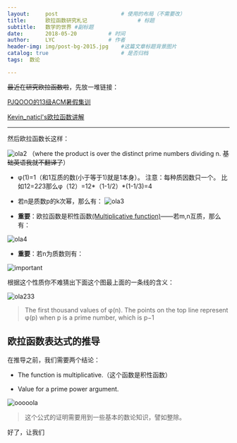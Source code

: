 ```yaml
---
layout:     post   				    # 使用的布局（不需要改）
title:      欧拉函数研究札记 				# 标题 
subtitle:   数学的世界 #副标题
date:       2018-05-20			# 时间
author:     LYC					# 作者
header-img: img/post-bg-2015.jpg 	#这篇文章标题背景图片
catalog: true 						# 是否归档
tags:  数论

---
```


~~最近在研究欧拉函数啦~~，先放一堆链接：

[PJQOOO的13级ACM暑假集训](https://www.cnblogs.com/PJQOOO/p/3875545.html)

[Kevin_naticl's欧拉函数讲解](http://www.cnblogs.com/Kv-Stalin/p/9033404.html)

---------

然后欧拉函数长这样：

![ola2](https://wikimedia.org/api/rest_v1/media/math/render/svg/bb6b6388ded7d1e160a3bd82b60c5b593947088a)
（where the product is over the distinct prime numbers dividing n. ~~基础英语我就不翻译了~~）

- φ(1)=1（和1互质的数(小于等于1)就是1本身）。
注意：每种质因数只一个。 比如12=2*2*3那么φ（12）=12*（1-1/2）*(1-1/3)=4

- 若n是质数p的k次幂，那么有：
![ola3](https://gss2.bdstatic.com/9fo3dSag_xI4khGkpoWK1HF6hhy/baike/s%3D211/sign=8a21a419ac18972ba73a07cbd7cd7b9d/f9198618367adab410da834e8cd4b31c8701e4b1.jpg)

- **重要**：欧拉函数是积性函数[(Multiplicative function)](https://en.wikipedia.org/wiki/Multiplicative_function)——若m,n互质，那么有：

![ola4](https://gss3.bdstatic.com/-Po3dSag_xI4khGkpoWK1HF6hhy/baike/s%3D140/sign=daa516337cec54e745ec1e1a89399bfd/bd3eb13533fa828b5d8406eefa1f4134970a5a1c.jpg)

- **重要**：若n为质数则有：

![important](https://gss3.bdstatic.com/7Po3dSag_xI4khGkpoWK1HF6hhy/baike/s%3D85/sign=31100df17bd98d1072d40134203fd0be/a5c27d1ed21b0ef404180353dac451da80cb3ece.jpg)

根据这个性质你不难猜出下面这个图最上面的一条线的含义：

![ola233](https://upload.wikimedia.org/wikipedia/commons/thumb/9/9b/EulerPhi.svg/731px-EulerPhi.svg.png)
> The first thousand values of φ(n). The points on the top line represent φ(p) when p is a prime number, which is p−1

## 欧拉函数表达式的推导
在推导之前，我们需要两个结论：

- The function is multiplicative.（这个函数是积性函数）

- Value for a prime power argument.

![ooooola](https://wikimedia.org/api/rest_v1/media/math/render/svg/6e651e7d0478ba650404efa25c22fbdf4ab258b1)
> 这个公式的证明需要用到一些基本的数论知识，譬如整除。

好了，让我们

